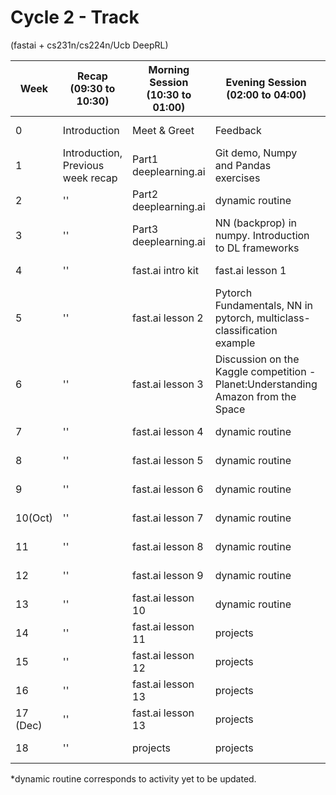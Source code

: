 # Cycle 2 - Track 
(fastai + cs231n/cs224n/Ucb DeepRL)

|Week|Recap (09:30 to 10:30)| Morning Session (10:30 to 01:00)| Evening Session (02:00 to 04:00) | Blog |
|---|----|---|---|---|
|0| Introduction | Meet & Greet | Feedback | [Session 0](https://medium.com/ai-saturdays/ai-saturdays-bangalore-chapter-meet-and-greet-session-week-0-b0cf77e4ef70) |
| 1  | Introduction, Previous week recap| Part1 deeplearning.ai  | Git demo, Numpy and Pandas exercises| [Session 1](https://medium.com/ai-saturdays/ai-saturdays-bangalore-chapter-week-1-reflections-35e3a91582e2) |
| 2 | ''|Part2 deeplearning.ai  | dynamic routine | [Session 2](https://medium.com/ai-saturdays/ai-saturdays-bangalore-chapter-week-2-reflections-1ab9d3205e0a?sk) |
| 3  | ''| Part3 deeplearning.ai  |  NN (backprop) in numpy. Introduction to DL frameworks | [Session 3](https://medium.com/ai-saturdays/ai-saturdays-week-3-its-not-too-late-58dde32148e9) |
| 4  |'' |fast.ai intro kit  | fast.ai lesson 1 | [Session 4](https://medium.com/@anweshsatapathy/ai-saturdays-bangalore-chapter-week-4-reflections-d2ebf4657c36) |
| 5  |'' | fast.ai lesson 2 |  Pytorch Fundamentals, NN in pytorch, multiclass-classification example | Session 5 |
| 6  | ''| fast.ai lesson 3 |  Discussion on the Kaggle competition - Planet:Understanding Amazon from the Space|Session 6 |
| 7  | ''|fast.ai lesson 4  | dynamic routine |Session 7 |
| 8  | ''| fast.ai lesson 5 | dynamic routine |Session 8 |
| 9  | ''| fast.ai lesson 6 | dynamic routine |Session 9 |
| 10(Oct)  | ''|fast.ai lesson 7  | dynamic routine  |Session 10 |
|  11  |'' |fast.ai lesson 8 | dynamic routine  |Session 11 |
|  12 |'' |fast.ai lesson 9 | dynamic routine  |Session 12 |
|  13 |'' |fast.ai lesson 10 | dynamic routine  |Session 13 |
|  14 |'' |fast.ai lesson 11 | projects |Session 14 |
|  15 |'' |fast.ai lesson 12 | projects |Session 15 |
|  16 |'' |fast.ai lesson 13 | projects  |Session 16 |
|  17 (Dec)|'' |fast.ai lesson 13 | projects  |Session 17 |
|18 |''|projects |projects| Session 18 |


*dynamic routine corresponds to activity yet to be updated.
